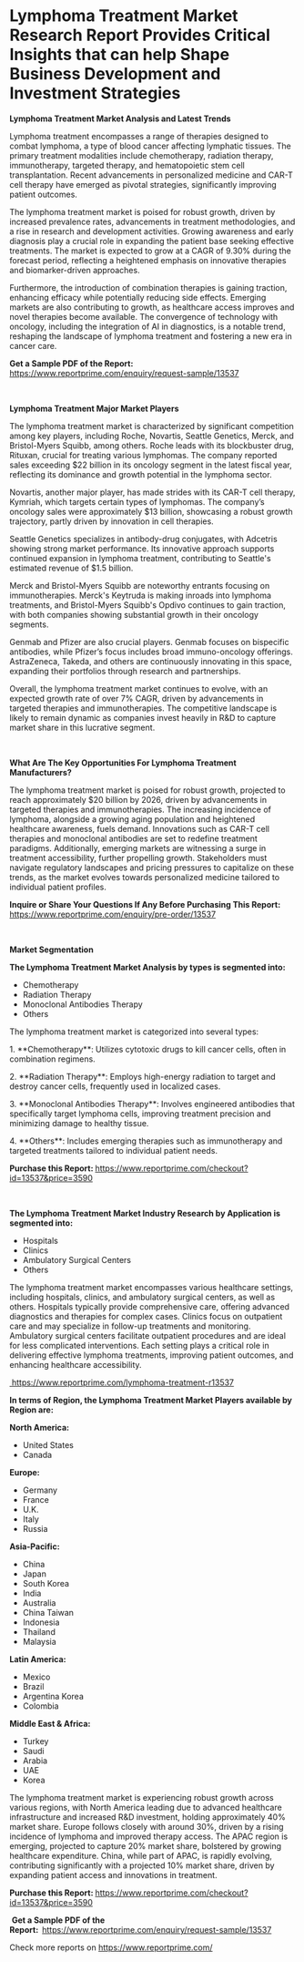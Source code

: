 <p><h1>Lymphoma Treatment Market Research Report Provides Critical Insights that can help Shape Business Development and Investment Strategies</h1></p><p><strong>Lymphoma Treatment Market Analysis and Latest Trends</strong></p>
<p><p>Lymphoma treatment encompasses a range of therapies designed to combat lymphoma, a type of blood cancer affecting lymphatic tissues. The primary treatment modalities include chemotherapy, radiation therapy, immunotherapy, targeted therapy, and hematopoietic stem cell transplantation. Recent advancements in personalized medicine and CAR-T cell therapy have emerged as pivotal strategies, significantly improving patient outcomes.</p><p>The lymphoma treatment market is poised for robust growth, driven by increased prevalence rates, advancements in treatment methodologies, and a rise in research and development activities. Growing awareness and early diagnosis play a crucial role in expanding the patient base seeking effective treatments. The market is expected to grow at a CAGR of 9.30% during the forecast period, reflecting a heightened emphasis on innovative therapies and biomarker-driven approaches.</p><p>Furthermore, the introduction of combination therapies is gaining traction, enhancing efficacy while potentially reducing side effects. Emerging markets are also contributing to growth, as healthcare access improves and novel therapies become available. The convergence of technology with oncology, including the integration of AI in diagnostics, is a notable trend, reshaping the landscape of lymphoma treatment and fostering a new era in cancer care.</p></p>
<p><strong>Get a Sample PDF of the Report:&nbsp;</strong> <a href="https://www.reportprime.com/enquiry/request-sample/13537?utm_campaign=2886&utm_medium=2&utm_source=Github&utm_content=ia&utm_term=20032025&utm_id=lymphoma-treatment">https://www.reportprime.com/enquiry/request-sample/13537</a></p>
<p>&nbsp;</p>
<p><strong>Lymphoma Treatment Major Market Players</strong></p>
<p><p>The lymphoma treatment market is characterized by significant competition among key players, including Roche, Novartis, Seattle Genetics, Merck, and Bristol-Myers Squibb, among others. Roche leads with its blockbuster drug, Rituxan, crucial for treating various lymphomas. The company reported sales exceeding $22 billion in its oncology segment in the latest fiscal year, reflecting its dominance and growth potential in the lymphoma sector.</p><p>Novartis, another major player, has made strides with its CAR-T cell therapy, Kymriah, which targets certain types of lymphomas. The company’s oncology sales were approximately $13 billion, showcasing a robust growth trajectory, partly driven by innovation in cell therapies.</p><p>Seattle Genetics specializes in antibody-drug conjugates, with Adcetris showing strong market performance. Its innovative approach supports continued expansion in lymphoma treatment, contributing to Seattle's estimated revenue of $1.5 billion.</p><p>Merck and Bristol-Myers Squibb are noteworthy entrants focusing on immunotherapies. Merck's Keytruda is making inroads into lymphoma treatments, and Bristol-Myers Squibb's Opdivo continues to gain traction, with both companies showing substantial growth in their oncology segments.</p><p>Genmab and Pfizer are also crucial players. Genmab focuses on bispecific antibodies, while Pfizer’s focus includes broad immuno-oncology offerings. AstraZeneca, Takeda, and others are continuously innovating in this space, expanding their portfolios through research and partnerships.</p><p>Overall, the lymphoma treatment market continues to evolve, with an expected growth rate of over 7% CAGR, driven by advancements in targeted therapies and immunotherapies. The competitive landscape is likely to remain dynamic as companies invest heavily in R&D to capture market share in this lucrative segment.</p></p>
<p>&nbsp;</p>
<p><strong>What Are The Key Opportunities For Lymphoma Treatment Manufacturers?</strong></p>
<p><p>The lymphoma treatment market is poised for robust growth, projected to reach approximately $20 billion by 2026, driven by advancements in targeted therapies and immunotherapies. The increasing incidence of lymphoma, alongside a growing aging population and heightened healthcare awareness, fuels demand. Innovations such as CAR-T cell therapies and monoclonal antibodies are set to redefine treatment paradigms. Additionally, emerging markets are witnessing a surge in treatment accessibility, further propelling growth. Stakeholders must navigate regulatory landscapes and pricing pressures to capitalize on these trends, as the market evolves towards personalized medicine tailored to individual patient profiles.</p></p>
<p><strong>Inquire or Share Your Questions If Any Before Purchasing This Report:</strong> <a href="https://www.reportprime.com/enquiry/pre-order/13537?utm_campaign=2886&utm_medium=2&utm_source=Github&utm_content=ia&utm_term=20032025&utm_id=lymphoma-treatment">https://www.reportprime.com/enquiry/pre-order/13537</a></p>
<p>&nbsp;</p>
<p><strong>Market Segmentation</strong></p>
<p><strong>The Lymphoma Treatment Market Analysis by types is segmented into:</strong></p>
<p><ul><li>Chemotherapy</li><li>Radiation Therapy</li><li>Monoclonal Antibodies Therapy</li><li>Others</li></ul></p>
<p><p>The lymphoma treatment market is categorized into several types: </p><p>1. **Chemotherapy**: Utilizes cytotoxic drugs to kill cancer cells, often in combination regimens.</p><p>2. **Radiation Therapy**: Employs high-energy radiation to target and destroy cancer cells, frequently used in localized cases.</p><p>3. **Monoclonal Antibodies Therapy**: Involves engineered antibodies that specifically target lymphoma cells, improving treatment precision and minimizing damage to healthy tissue.</p><p>4. **Others**: Includes emerging therapies such as immunotherapy and targeted treatments tailored to individual patient needs.</p></p>
<p><strong>Purchase this Report:&nbsp;</strong><a href="https://www.reportprime.com/checkout?id=13537&price=3590&utm_campaign=2886&utm_medium=2&utm_source=Github&utm_content=ia&utm_term=20032025&utm_id=lymphoma-treatment">https://www.reportprime.com/checkout?id=13537&price=3590</a></p>
<p>&nbsp;</p>
<p><strong>The Lymphoma Treatment Market Industry Research by Application is segmented into:</strong></p>
<p><ul><li>Hospitals</li><li>Clinics</li><li>Ambulatory Surgical Centers</li><li>Others</li></ul></p>
<p><p>The lymphoma treatment market encompasses various healthcare settings, including hospitals, clinics, and ambulatory surgical centers, as well as others. Hospitals typically provide comprehensive care, offering advanced diagnostics and therapies for complex cases. Clinics focus on outpatient care and may specialize in follow-up treatments and monitoring. Ambulatory surgical centers facilitate outpatient procedures and are ideal for less complicated interventions. Each setting plays a critical role in delivering effective lymphoma treatments, improving patient outcomes, and enhancing healthcare accessibility.</p></p>
<p><a href="https://www.reportprime.com/lymphoma-treatment-r13537?utm_campaign=2886&utm_medium=2&utm_source=Github&utm_content=ia&utm_term=20032025&utm_id=lymphoma-treatment">&nbsp;https://www.reportprime.com/lymphoma-treatment-r13537</a></p>
<p><strong>In terms of Region, the Lymphoma Treatment Market Players available by Region are:</strong></p>
<p>
    <p> <strong> North America: </strong>
        <ul>
            <li>United States</li>
            <li>Canada</li>
        </ul>
        </p> 
    <p> <strong> Europe: </strong>
        <ul>
            <li>Germany</li>
            <li>France</li>
            <li>U.K.</li>
            <li>Italy</li>
            <li>Russia</li>
        </ul>
        </p> 
    <p> <strong> Asia-Pacific: </strong>
        <ul>
            <li>China</li>
            <li>Japan</li>
            <li>South Korea</li>
            <li>India</li>
            <li>Australia</li>
            <li>China Taiwan</li>
            <li>Indonesia</li>
            <li>Thailand</li>
            <li>Malaysia</li>
        </ul>
        </p> 
    <p> <strong> Latin America: </strong>
        <ul>
            <li>Mexico</li>
            <li>Brazil</li>
            <li>Argentina Korea</li>
            <li>Colombia</li>
        </ul>
        </p> 
    <p> <strong> Middle East & Africa: </strong>
        <ul>
            <li>Turkey</li>
            <li>Saudi</li>
            <li>Arabia</li>
            <li>UAE</li>
            <li>Korea</li>
        </ul>
    </p>
    </p>
<p><p>The lymphoma treatment market is experiencing robust growth across various regions, with North America leading due to advanced healthcare infrastructure and increased R&D investment, holding approximately 40% market share. Europe follows closely with around 30%, driven by a rising incidence of lymphoma and improved therapy access. The APAC region is emerging, projected to capture 20% market share, bolstered by growing healthcare expenditure. China, while part of APAC, is rapidly evolving, contributing significantly with a projected 10% market share, driven by expanding patient access and innovations in treatment.</p></p>
<p><strong>Purchase this Report: </strong><a href="https://www.reportprime.com/checkout?id=13537&price=3590&utm_campaign=2886&utm_medium=2&utm_source=Github&utm_content=ia&utm_term=20032025&utm_id=lymphoma-treatment">https://www.reportprime.com/checkout?id=13537&price=3590</a></p>
<p>&nbsp;<strong>Get a Sample PDF of the Report:&nbsp;&nbsp;</strong><a href="https://www.reportprime.com/enquiry/request-sample/13537?utm_campaign=2886&utm_medium=2&utm_source=Github&utm_content=ia&utm_term=20032025&utm_id=lymphoma-treatment">https://www.reportprime.com/enquiry/request-sample/13537</a></p>
<p><strong></strong></p>
<p>Check more reports on <a href="https://www.reportprime.com/?utm_campaign=2886&utm_medium=2&utm_source=Github&utm_content=ia&utm_term=20032025&utm_id=lymphoma-treatment">https://www.reportprime.com/</a></p>